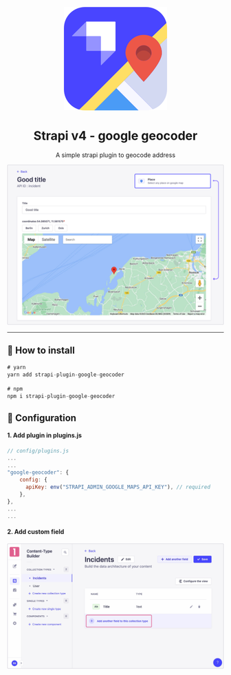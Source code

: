 <div align="center">
  <img src="assets/logo.svg" alt="Logo - google geocoder" />
</div>
<div align="center">
  <h1>Strapi v4 - google geocoder</h1>
  <p>A simple strapi plugin to geocode address</p>
</div>

<img src="assets/banner.jpg" alt="banner - google geocoder" />

---

## 🗿 How to install

```javascript
# yarn
yarn add strapi-plugin-google-geocoder

# npm
npm i strapi-plugin-google-geocoder
```

## 🔧 Configuration

#### 1. Add plugin in plugins.js
```javascript
// config/plugins.js
...
...
"google-geocoder": {
    config: {
      apiKey: env("STRAPI_ADMIN_GOOGLE_MAPS_API_KEY"), // required
    },
},
...
...
```
#### 2. Add custom field

<img src="assets/instruction.gif" alt="instructions - google geocoder" />




